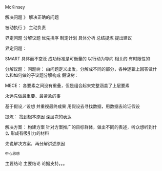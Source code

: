
McKinsey

解决问题 》 解决正确的问题

被动执行 》 主动负责

界定问题 分解议题 优先排序 制定计划 具体分析 总结提炼 提出建议

界定问题：

SMART
  具体而不空泛
  成功标准是可衡量的
  以行动为导向
  相关的
  有时限性的

分解议题：
  问题树：
    由问题定义出发，分解成不同的部分，各种逻辑上回答做什么和如何做的子议题分解构成
  假设树：

MECE： 各要素之间没有重叠，但是组合起来完整涵盖了上层要素

永远先做最重要、最紧急的事

基于假设／设想 并重视最终成果
用假设去寻找数据，用数据去论证假设

提炼：
  找到根本原因
  深层次的表达

解决方案：
  构建方案
  针对方案推广的目标群体，做出不同的表述，听众想听到什么
  形成有吸引力的材料

先说解决方案，再分解讲述原因

    中心思想
  主要结论 主要结论
论据支持。。。